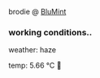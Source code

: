 brodie @ [BluMint](https://www.linkedin.com/company/blumint-io/)

<!--weather_start-->
### working conditions..

weather: haze 

temp: 5.66 °C 🧥

<!--weather_end-->
